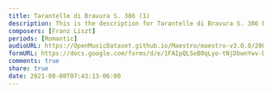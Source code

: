 ```yaml
---
title: Tarantelle di Bravura S. 386 (1)
description: This is the description for Tarantelle di Bravura S. 386 by Franz Liszt
composers: [Franz Liszt]
periods: [Romantic]
audioURL: https://OpenMusicDataset.github.io/Maestro/maestro-v3.0.0/2009/MIDI-Unprocessed_16_R1_2009_03-06_ORIG_MID--AUDIO_16_R1_2009_16_R1_2009_03_WAV.midi
formURL: https://docs.google.com/forms/d/e/1FAIpQLSeB0qLyo-tNjDbwnYwv-DgAvDd8IK1WI4leQNbHv8VQSa5Lpw/viewform
comments: true
share: true
date: 2021-08-08T07:43:13-06:00
---
```

